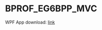 # BPROF_EG6BPP_MVC
WPF App download:
[link](https://drive.google.com/file/d/1IOupGyQoAgV2QJ4j4DPvv16soaIDwR5i/view?usp=sharing)
